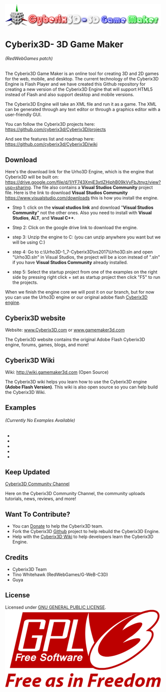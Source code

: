![Cyberix3D logo](https://github.com/RedWebGames/Cyberix3D/blob/RedWebGames-patch-1/Cyberix3D2.0Logo.png)
# Cyberix3D- 3D Game Maker 
###### (RedWebGames patch)
The Cyberix3D Game Maker is an online tool for creating 3D and 2D games for the web, mobile, and desktop. The current technology of the Cyberix3D Engine is Flash Player and we have created this Github repository for creating a new version of the Cyberix3D Engine that will support HTML5 instead of Flash and also support desktop and mobile versions.

The Cyberix3D Engine will take an XML file and run it as a game.
The XML can be generated through any text editor or through a graphics editor with a user-friendly GUI.

You can follow the Cyberix3D projects here:
https://github.com/cyberix3d/Cyberix3D/projects

And see the features list and roadmap here:
https://github.com/cyberix3d/Cyberix3D/wiki
## Download
Here's the download link for the Urho3D Engine, which is the engine that Cyberix3D will be built on: https://drive.google.com/file/d/1iYF743XmjE3xtIZHiphB09kVyFbJtnyz/view?usp=sharing.  The file also contains a **Visual Studios Community** project file.  Here is the link to download **Visual Studios Community** https://www.visualstudio.com/downloads
this is how you install the engine.
 * Step 1: click on the **visual studios link** and download "**Visual Studios Community**" not the other ones.  Also you need to install with **Visual Studios**, **ALT**, and **Visual C++**.
 
 * Step 2: Click on the google drive link to download the engine.
 * step 3: Unzip the engine to C: (you can unzip anywhere you want but we will be using C:)
 * step 4: Go to c:\Urho3D-1_7-Cyberix3D\vs2017\Urho3D.sln and open "Urho3D.sln" in Visual Studios, the project will be a icon instead of ".sln" if you have **Visual Studios Community** already installed.
 
 * step 5: Select the startup project from one of the examples on the right side by pressing right click + set as startup project then click "F5" to run the projects.
 
 When we finish the engine core we will post it on our branch, but for now you can use the Urho3D engine or our original adobe flash [Cyberix3D engine](www.gamemaker3d.com).
## Cyberix3D website
Website: www.Cyberix3D.com or www.gamemaker3d.com

The Cyberix3D website contains the original Adobe Flash Cyberix3D engine, forums, games, blogs, and more!
## Cyberix3D Wiki
Wiki: http://wiki.gamemaker3d.com (Open Source)

The Cyberix3D wiki helps you learn how to use the Cyberix3D engine **(Adobe Flash Version)**.  This wiki is also open source so you can help build the Cyberix3D Wiki.
## Examples
###### (Currently No Examples Available)
-
-
-
-
-
## Keep Updated
[Cyberix3D Community Channel](https://www.youtube.com/channel/UCyg-Q4FEaUaz5zOt75_doFw)

Here on the Cyberix3D Community Channel, the community uploads tutorials, news, reviews, and more!
## Want To Contribute?
* You can [Donate](http://www.gamemaker3d.com/donate) to help the Cyberix3D team.
* Fork the Cyberix3D [Github](https://github.com/cyberix3d/Cyberix3D) project to help rebuild the Cyberix3D Engine.
* Help with the [Cyberix3D Wiki](http://wiki.gamemaker3d.com/editor:start) to help developers learn the Cyberix3D Engine.
## Credits
- Cyberix3D Team
- Tino Whitehawk (RedWebGames/G-WeB-C3D)
- Guya
## License
Licensed under [GNU GENERAL PUBLIC LICENSE](https://github.com/RedWebGames/Cyberix3D/blob/master/LICENSE).
![GNU Logo](https://github.com/RedWebGames/Cyberix3D/blob/RedWebGames-patch-1/1200px-GPLv3_Logo.svg.png)
